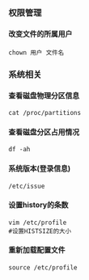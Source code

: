 ### 权限管理

#### 改变文件的所属用户

```
chown 用户 文件名
```



### 系统相关

#### 查看磁盘物理分区信息

```
cat /proc/partitions
```

#### 查看磁盘分区占用情况

```
df -ah
```

#### 系统版本(登录信息)

```
/etc/issue
```

#### 设置history的条数

```
vim /etc/profile
#设置HISTSIZE的大小
```

#### 重新加载配置文件

```
source /etc/profile
```

